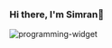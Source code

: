### Hi there, I'm Simran👋 

<img src="https://github-readme-stats.vercel.app/api/top-langs/?username=simrank13&layout=compact&theme=dark" alt="programming-widget" align="left"/>



<!--
**simrank13/simrank13** is a ✨ _special_ ✨ repository because its `README.md` (this file) appears on your GitHub profile.

Here are some ideas to get you started:

- 🔭 I’m currently working on ...
- 🌱 I’m currently learning ...
- 👯 I’m looking to collaborate on ...
- 🤔 I’m looking for help with ...
- 💬 Ask me about ...
- 📫 How to reach me: ...
- 😄 Pronouns: ...
- ⚡ Fun fact: ...
-->
